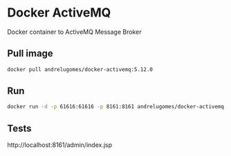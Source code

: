 # Docker ActiveMQ

Docker container to ActiveMQ Message Broker

## Pull image
```bash
docker pull andrelugomes/docker-activemq:5.12.0
```

## Run
```bash
docker run -d -p 61616:61616 -p 8161:8161 andrelugomes/docker-activemq:5.12.0
```

## Tests
http://localhost:8161/admin/index.jsp
